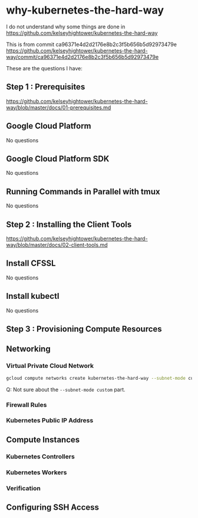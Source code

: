 # why-kubernetes-the-hard-way

I do not understand why some things are done in https://github.com/kelseyhightower/kubernetes-the-hard-way

This is from commit ca96371e4d2d2176e8b2c3f5b656b5d92973479e
https://github.com/kelseyhightower/kubernetes-the-hard-way/commit/ca96371e4d2d2176e8b2c3f5b656b5d92973479e

These are the questions I have:

## Step 1 : Prerequisites

https://github.com/kelseyhightower/kubernetes-the-hard-way/blob/master/docs/01-prerequisites.md

## Google Cloud Platform

No questions

## Google Cloud Platform SDK

No questions

## Running Commands in Parallel with tmux

No questions

## Step 2 : Installing the Client Tools

https://github.com/kelseyhightower/kubernetes-the-hard-way/blob/master/docs/02-client-tools.md

## Install CFSSL

No questions

## Install kubectl

No questions

## Step 3 : Provisioning Compute Resources

## Networking

### Virtual Private Cloud Network

```bash
gcloud compute networks create kubernetes-the-hard-way --subnet-mode custom
```

Q: Not sure about the `--subnet-mode custom` part.

### Firewall Rules
### Kubernetes Public IP Address
## Compute Instances
### Kubernetes Controllers
### Kubernetes Workers
### Verification
## Configuring SSH Access
